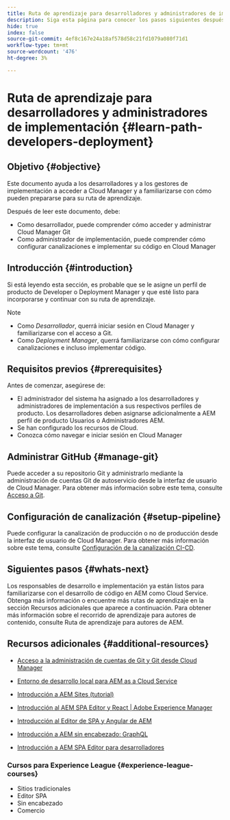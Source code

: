 ```yaml
---
title: Ruta de aprendizaje para desarrolladores y administradores de implementación
description: Siga esta página para conocer los pasos siguientes después de obtener acceso, si es un desarrollador o un administrador de implementación
hide: true
index: false
source-git-commit: 4ef8c167e24a18af578d58c21fd1079a080f71d1
workflow-type: tm+mt
source-wordcount: '476'
ht-degree: 3%

---
```


# Ruta de aprendizaje para desarrolladores y administradores de implementación {#learn-path-developers-deployment}

## Objetivo {#objective}

Este documento ayuda a los desarrolladores y a los gestores de implementación a acceder a Cloud Manager y a familiarizarse con cómo pueden prepararse para su ruta de aprendizaje.

Después de leer este documento, debe:

* Como desarrollador, puede comprender cómo acceder y administrar Cloud Manager Git
* Como administrador de implementación, puede comprender cómo configurar canalizaciones e implementar su código en Cloud Manager

## Introducción {#introduction}

Si está leyendo esta sección, es probable que se le asigne un perfil de producto de Developer o Deployment Manager y que esté listo para incorporarse y continuar con su ruta de aprendizaje.

>[!NOTE]
>* Como *Desarrollador*, querrá iniciar sesión en Cloud Manager y familiarizarse con el acceso a Git.
>* Como *Deployment Manager*, querrá familiarizarse con cómo configurar canalizaciones e incluso implementar código.


## Requisitos previos {#prerequisites}

Antes de comenzar, asegúrese de:

* El administrador del sistema ha asignado a los desarrolladores y administradores de implementación a sus respectivos perfiles de producto. Los desarrolladores deben asignarse adicionalmente a AEM perfil de producto Usuarios o Administradores AEM.
* Se han configurado los recursos de Cloud.
* Conozca cómo navegar e iniciar sesión en Cloud Manager

## Administrar GitHub {#manage-git}

Puede acceder a su repositorio Git y administrarlo mediante la administración de cuentas Git de autoservicio desde la interfaz de usuario de Cloud Manager.
Para obtener más información sobre este tema, consulte [Acceso a Git](https://experienceleague.adobe.com/docs/experience-manager-cloud-service/implementing/managing-code/accessing-git.html?lang=en).

## Configuración de canalización {#setup-pipeline}

Puede configurar la canalización de producción o no de producción desde la interfaz de usuario de Cloud Manager.
Para obtener más información sobre este tema, consulte [Configuración de la canalización CI-CD](https://experienceleague.adobe.com/docs/experience-manager-cloud-service/implementing/using-cloud-manager/configure-pipeline.html?lang=en).

## Siguientes pasos {#whats-next}

Los responsables de desarrollo e implementación ya están listos para familiarizarse con el desarrollo de código en AEM como Cloud Service. Obtenga más información o encuentre más rutas de aprendizaje en la sección Recursos adicionales que aparece a continuación. Para obtener más información sobre el recorrido de aprendizaje para autores de contenido, consulte Ruta de aprendizaje para autores de AEM.

## Recursos adicionales {#additional-resources}

* [Acceso a la administración de cuentas de Git y Git desde Cloud Manager](https://experienceleague.adobe.com/docs/experience-manager-cloud-service/implementing/managing-code/accessing-git.html?lang=en)

* [Entorno de desarrollo local para AEM as a Cloud Service](https://experienceleague.adobe.com/docs/experience-manager-learn/cloud-service/local-development-environment-set-up/overview.html)

* [Introducción a AEM Sites (tutorial)](https://experienceleague.adobe.com/docs/experience-manager-learn/getting-started-wknd-tutorial-develop/overview.html)

* [Introducción al AEM SPA Editor y React | Adobe Experience Manager](https://experienceleague.adobe.com/docs/experience-manager-learn/getting-started-with-aem-headless/spa-editor/react/overview.html?lang=en)

* [Introducción al Editor de SPA y Angular de AEM](https://experienceleague.adobe.com/docs/experience-manager-learn/getting-started-with-aem-headless/spa-editor/angular/overview.html?lang=en)

* [Introducción a AEM sin encabezado: GraphQL](https://experienceleague.adobe.com/docs/experience-manager-learn/getting-started-with-aem-headless/graphql/overview.html?lang=en)

* [Introducción a AEM SPA Editor para desarrolladores](https://experienceleague.adobe.com/?Solution=Experience+Manager&amp;Solution=Experience+Manager+Sites&amp;Solution=Experience+Manager+Forms&amp;Solution=Experience+Manager+Screens#courses)

### Cursos para Experience League {#experience-league-courses}

* Sitios tradicionales
* Editor SPA
* Sin encabezado
* Comercio
